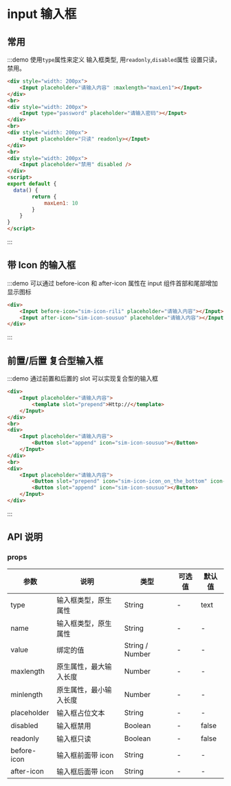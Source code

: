 <script>
    export default {
        data() {
            return {
                maxLen1: 10
            }
        },
        methods: {
            
        }
    }
</script>

# input 输入框

## 常用

:::demo 使用`type`属性来定义 输入框类型, 用`readonly`,`disabled`属性 设置只读，禁用。

```html
<div style="width: 200px">
    <Input placeholder="请输入内容" :maxlength="maxLen1"></Input>
</div>
<br>
<div style="width: 200px">
    <Input type="password" placeholder="请输入密码"></Input>
</div>
<br>
<div style="width: 200px">
    <Input placeholder="只读" readonly></Input>
</div>
<br>
<div style="width: 200px">
    <Input placeholder="禁用" disabled />
</div>
<script>
export default {
  data() {
        return {
            maxLen1: 10
        }
    }
}
</script>
```

:::

## 带 Icon 的输入框

:::demo 可以通过 before-icon 和 after-icon 属性在 input 组件首部和尾部增加显示图标

```html
<div>
    <Input before-icon="sim-icon-rili" placeholder="请输入内容"></Input>
    <Input after-icon="sim-icon-sousuo" placeholder="请输入内容"></Input>
</div>
```

:::

## 前置/后置 复合型输入框

:::demo 通过前置和后置的 slot 可以实现复合型的输入框

```html
<div>
    <Input placeholder="请输入内容">
        <template slot="prepend">Http://</template>
    </Input>
</div>
<br>
<div>
    <Input placeholder="请输入内容">
        <Button slot="append" icon="sim-icon-sousuo"></Button>
    </Input>
</div>
<br>
<div>
    <Input placeholder="请输入内容">
        <Button slot="prepend" icon="sim-icon-icon_on_the_bottom" icon-position="right">请选择</Button>
        <Button slot="append" icon="sim-icon-sousuo"></Button>
    </Input>
</div>
```

:::

## API 说明

### props

| 参数        | 说明                   | 类型            | 可选值 | 默认值 |
| ----------- | ---------------------- | --------------- | ------ | ------ |
| type        | 输入框类型，原生属性   | String          | -      | text   |
| name        | 输入框类型，原生属性   | String          | -      | -      |
| value       | 绑定的值               | String / Number | -      | -      |
| maxlength   | 原生属性，最大输入长度 | Number          | -      | -      |
| minlength   | 原生属性，最小输入长度 | Number          | -      | -      |
| placeholder | 输入框占位文本         | String          | -      | -      |
| disabled    | 输入框禁用             | Boolean         | -      | false  |
| readonly    | 输入框只读             | Boolean         | -      | false  |
| before-icon | 输入框前面带 icon      | String          | -      | -      |
| after-icon  | 输入框后面带 icon      | String          | -      | -      |
